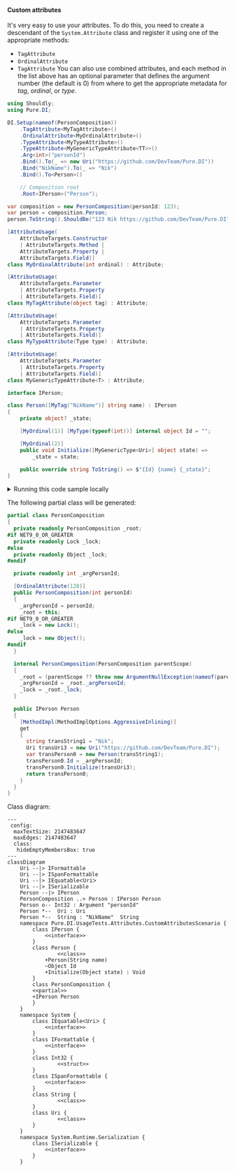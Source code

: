 #### Custom attributes

It's very easy to use your attributes. To do this, you need to create a descendant of the `System.Attribute` class and register it using one of the appropriate methods:
- `TagAttribute`
- `OrdinalAttribute`
- `TagAttribute`
You can also use combined attributes, and each method in the list above has an optional parameter that defines the argument number (the default is 0) from where to get the appropriate metadata for _tag_, _ordinal_, or _type_.


```c#
using Shouldly;
using Pure.DI;

DI.Setup(nameof(PersonComposition))
    .TagAttribute<MyTagAttribute>()
    .OrdinalAttribute<MyOrdinalAttribute>()
    .TypeAttribute<MyTypeAttribute>()
    .TypeAttribute<MyGenericTypeAttribute<TT>>()
    .Arg<int>("personId")
    .Bind().To(_ => new Uri("https://github.com/DevTeam/Pure.DI"))
    .Bind("NikName").To(_ => "Nik")
    .Bind().To<Person>()

    // Composition root
    .Root<IPerson>("Person");

var composition = new PersonComposition(personId: 123);
var person = composition.Person;
person.ToString().ShouldBe("123 Nik https://github.com/DevTeam/Pure.DI");

[AttributeUsage(
    AttributeTargets.Constructor
    | AttributeTargets.Method |
    AttributeTargets.Property |
    AttributeTargets.Field)]
class MyOrdinalAttribute(int ordinal) : Attribute;

[AttributeUsage(
    AttributeTargets.Parameter
    | AttributeTargets.Property
    | AttributeTargets.Field)]
class MyTagAttribute(object tag) : Attribute;

[AttributeUsage(
    AttributeTargets.Parameter
    | AttributeTargets.Property
    | AttributeTargets.Field)]
class MyTypeAttribute(Type type) : Attribute;

[AttributeUsage(
    AttributeTargets.Parameter
    | AttributeTargets.Property
    | AttributeTargets.Field)]
class MyGenericTypeAttribute<T> : Attribute;

interface IPerson;

class Person([MyTag("NikName")] string name) : IPerson
{
    private object? _state;

    [MyOrdinal(1)] [MyType(typeof(int))] internal object Id = "";

    [MyOrdinal(2)]
    public void Initialize([MyGenericType<Uri>] object state) =>
        _state = state;

    public override string ToString() => $"{Id} {name} {_state}";
}
```

<details>
<summary>Running this code sample locally</summary>

- Make sure you have the [.NET SDK 9.0](https://dotnet.microsoft.com/en-us/download/dotnet/9.0) or later is installed
```bash
dotnet --list-sdk
```
- Create a net9.0 (or later) console application
```bash
dotnet new console -n Sample
```
- Add references to NuGet packages
  - [Pure.DI](https://www.nuget.org/packages/Pure.DI)
  - [Shouldly](https://www.nuget.org/packages/Shouldly)
```bash
dotnet add package Pure.DI
dotnet add package Shouldly
```
- Copy the example code into the _Program.cs_ file

You are ready to run the example 🚀
```bash
dotnet run
```

</details>

The following partial class will be generated:

```c#
partial class PersonComposition
{
  private readonly PersonComposition _root;
#if NET9_0_OR_GREATER
  private readonly Lock _lock;
#else
  private readonly Object _lock;
#endif

  private readonly int _argPersonId;

  [OrdinalAttribute(128)]
  public PersonComposition(int personId)
  {
    _argPersonId = personId;
    _root = this;
#if NET9_0_OR_GREATER
    _lock = new Lock();
#else
    _lock = new Object();
#endif
  }

  internal PersonComposition(PersonComposition parentScope)
  {
    _root = (parentScope ?? throw new ArgumentNullException(nameof(parentScope)))._root;
    _argPersonId = _root._argPersonId;
    _lock = _root._lock;
  }

  public IPerson Person
  {
    [MethodImpl(MethodImplOptions.AggressiveInlining)]
    get
    {
      string transString1 = "Nik";
      Uri transUri3 = new Uri("https://github.com/DevTeam/Pure.DI");
      var transPerson0 = new Person(transString1);
      transPerson0.Id = _argPersonId;
      transPerson0.Initialize(transUri3);
      return transPerson0;
    }
  }
}
```

Class diagram:

```mermaid
---
 config:
  maxTextSize: 2147483647
  maxEdges: 2147483647
  class:
   hideEmptyMembersBox: true
---
classDiagram
	Uri --|> IFormattable
	Uri --|> ISpanFormattable
	Uri --|> IEquatableᐸUriᐳ
	Uri --|> ISerializable
	Person --|> IPerson
	PersonComposition ..> Person : IPerson Person
	Person o-- Int32 : Argument "personId"
	Person *--  Uri : Uri
	Person *--  String : "NikName"  String
	namespace Pure.DI.UsageTests.Attributes.CustomAttributesScenario {
		class IPerson {
			<<interface>>
		}
		class Person {
				<<class>>
			+Person(String name)
			~Object Id
			+Initialize(Object state) : Void
		}
		class PersonComposition {
		<<partial>>
		+IPerson Person
		}
	}
	namespace System {
		class IEquatableᐸUriᐳ {
			<<interface>>
		}
		class IFormattable {
			<<interface>>
		}
		class Int32 {
				<<struct>>
		}
		class ISpanFormattable {
			<<interface>>
		}
		class String {
				<<class>>
		}
		class Uri {
				<<class>>
		}
	}
	namespace System.Runtime.Serialization {
		class ISerializable {
			<<interface>>
		}
	}
```

